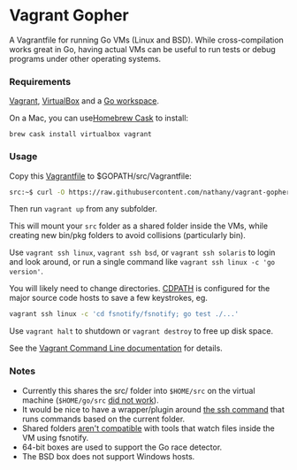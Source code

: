 # Vagrant Gopher

A Vagrantfile for running Go VMs (Linux and BSD). While cross-compilation works great in Go, having actual VMs can be useful to run tests or debug programs under other operating systems.

### Requirements

[Vagrant][], [VirtualBox][] and a [Go workspace][workspace].

On a Mac, you can use[Homebrew Cask](https://caskroom.github.io/) to install:

```
brew cask install virtualbox vagrant
```

### Usage

Copy this [Vagrantfile][] to $GOPATH/src/Vagrantfile:

```bash
src:~$ curl -O https://raw.githubusercontent.com/nathany/vagrant-gopher/master/Vagrantfile
```

Then run `vagrant up` from any subfolder. 

This will mount your `src` folder as a shared folder inside the VMs, while creating new bin/pkg folders to avoid collisions (particularly bin).

Use `vagrant ssh linux`, `vagrant ssh bsd`, or `vagrant ssh solaris` to login and look around, or run a single command like `vagrant ssh linux -c 'go version'`. 

You will likely need to change directories. [CDPATH][] is configured for the major source code hosts to save a few keystrokes, eg. 

```bash
vagrant ssh linux -c 'cd fsnotify/fsnotify; go test ./...'
```

Use `vagrant halt` to shutdown or `vagrant destroy` to free up disk space.

See the [Vagrant Command Line documentation][cli] for details.

### Notes

* Currently this shares the src/ folder into `$HOME/src` on the virtual machine (`$HOME/go/src` [did not work](https://github.com/mitchellh/vagrant/issues/2257)).
* It would be nice to have a wrapper/plugin around [the ssh command](https://github.com/mitchellh/vagrant/tree/master/plugins/commands/ssh) that runs commands based on the current folder.
* Shared folders [aren't compatible](https://twitter.com/mitchellh/status/376408213203062784) with tools that watch files inside the VM using fsnotify.
* 64-bit boxes are used to support the Go race detector.
* The BSD box does not support Windows hosts.

[Vagrant]: https://www.vagrantup.com/
[VirtualBox]: https://www.virtualbox.org/
[cli]: https://docs.vagrantup.com/v2/cli/index.html
[workspace]: https://golang.org/doc/code.html
[Vagrantfile]: https://raw.github.com/nathany/vagrant-gopher/master/Vagrantfile
[CDPATH]: http://theunixtoolbox.com/cdpath/
